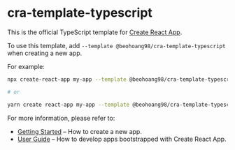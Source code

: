 # cra-template-typescript

This is the official TypeScript template for [Create React App](https://github.com/facebook/create-react-app).

To use this template, add `--template @beohoang98/cra-template-typescript` when creating a new app.

For example:

```sh
npx create-react-app my-app --template @beohoang98/cra-template-typescript

# or

yarn create react-app my-app --template @beohoang98/cra-template-typescript
```

For more information, please refer to:

- [Getting Started](https://create-react-app.dev/docs/getting-started) – How to create a new app.
- [User Guide](https://create-react-app.dev) – How to develop apps bootstrapped with Create React App.
